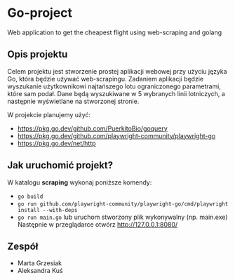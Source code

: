 # Go-project
Web application to get the cheapest flight using web-scraping and golang

## Opis projektu

Celem projektu jest stworzenie prostej aplikacji webowej przy użyciu języka Go, która będzie używać web-scrapingu. 
Zadaniem aplikacji będzie wyszukanie użytkownikowi najtańszego lotu ograniczonego parametrami, które sam podał. Dane będą wyszukiwane w 5 wybranych linii lotniczych, a następnie wyświetlane na stworzonej stronie.

W projekcie planujemy użyć:
- https://pkg.go.dev/github.com/PuerkitoBio/goquery
- https://pkg.go.dev/github.com/playwright-community/playwright-go
- https://pkg.go.dev/net/http

## Jak uruchomić projekt?

W katalogu **scraping** wykonaj poniższe komendy:
- `go build`
- `go run github.com/playwright-community/playwright-go/cmd/playwright install --with-deps`
- `go run main.go` lub uruchom stworzony plik wykonywalny (np. main.exe)
Następnie w przeglądarce otwórz http://127.0.0.1:8080/
 
## Zespół

- Marta Grzesiak
- Aleksandra Kuś

